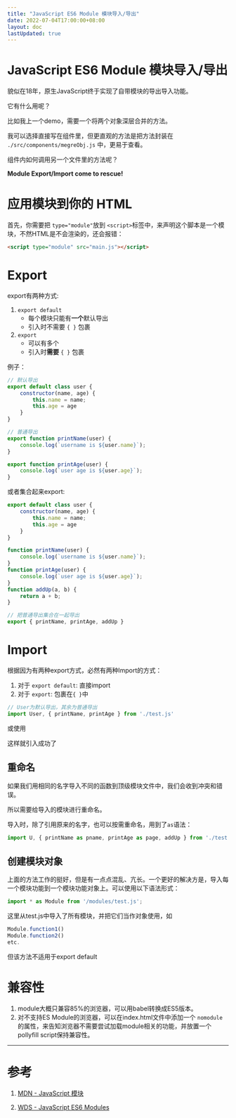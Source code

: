 ```yaml
---
title: "JavaScript ES6 Module 模块导入/导出"
date: 2022-07-04T17:00:00+08:00
layout: doc
lastUpdated: true
---
```

#  JavaScript ES6 Module 模块导入/导出
貌似在18年，原生JavaScript终于实现了自带模块的导出导入功能。


它有什么用呢？


比如我上一个demo，需要一个将两个对象深层合并的方法。

我可以选择直接写在组件里，但更直观的方法是把方法封装在 `./src/components/megreObj.js` 中，更易于查看。

组件内如何调用另一个文件里的方法呢？

**Module Export/Import come to rescue!**

# 应用模块到你的 HTML 
首先，你需要把 `type="module"`放到 `<script>`标签中，来声明这个脚本是一个模块，不然HTML是不会渲染的，还会报错：

```html
<script type="module" src="main.js"></script>
```

# Export

export有两种方式: 

1. `export default` 
    - 每个模块只能有**一个**默认导出
    - 引入时不需要 `{ }` 包裹
2. `export` 
    - 可以有多个
    - 引入时**需要** `{ }` 包裹

例子：

```jsx
// 默认导出
export default class user {
    constructor(name, age) {
        this.name = name;
        this.age = age
    }
}

// 普通导出
export function printName(user) {
    console.log(`username is ${user.name}`);
}

export function printAge(user) {
    console.log(`user age is ${user.age}`);
}
```

或者集合起来export:

```jsx
export default class user {
    constructor(name, age) {
        this.name = name;
        this.age = age
    }
}

function printName(user) {
    console.log(`username is ${user.name}`);
}
function printAge(user) {
    console.log(`user age is ${user.age}`);
}
function addUp(a, b) {
    return a + b;
}

// 把普通导出集合在一起导出
export { printName, printAge, addUp }
```

# Import

根据因为有两种export方式，必然有两种Import的方式：

1. 对于 `export default`: 直接import 
2. 对于 `export`: 包裹在`{ }`中 

```jsx
// User为默认导出，其余为普通导出
import User, { printName, printAge } from './test.js'
```

或使用

这样就引入成功了

## 重命名

如果我们用相同的名字导入不同的函数到顶级模块文件中，我们会收到冲突和错误。

所以需要给导入的模块进行重命名。

导入时，除了引用原来的名字，也可以按需重命名，用到了`as`语法：

```jsx
import U, { printName as pname, printAge as page, addUp } from './test.js'
```

## **创建模块对象**

上面的方法工作的挺好，但是有一点点混乱、亢长。一个更好的解决方是，导入每一个模块功能到一个模块功能对象上。可以使用以下语法形式：

```jsx
import * as Module from '/modules/test.js';
```

这里从test.js中导入了所有模块，并把它们当作对象使用，如

```jsx
Module.function1()
Module.function2()
etc.
```

但该方法不适用于export default

# 兼容性

1. module大概只兼容85%的浏览器，可以用babel转换成ES5版本。
2. 对不支持ES Module的浏览器，可以在index.html文件中添加一个 `nomodule`的属性，来告知浏览器不需要尝试加载module相关的功能，并放置一个pollyfill script保持兼容性。

---
# 参考
1. [MDN - JavaScript 模块](https://developer.mozilla.org/zh-CN/docs/Web/JavaScript/Guide/Modules)

2. [WDS - JavaScript ES6 Modules](https://www.youtube.com/watch?v=cRHQNNcYf6s)